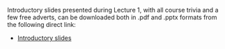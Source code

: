 Introductory slides presented during Lecture 1, with all course trivia and a few free adverts, can be downloaded both in .pdf and .pptx formats from the following direct link: 
* [Introductory slides](https://cernbox.cern.ch/index.php/s/a30y6UJ873kt2tY)
